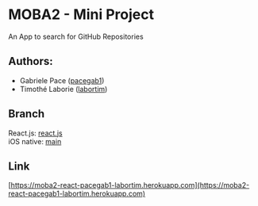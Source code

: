 # MOBA2 - Mini Project

An App to search for GitHub Repositories

## Authors: 
 * Gabriele Pace ([pacegab1](https://github.zhaw.ch/pacegab1))
 * Timothé Laborie ([labortim](https://github.zhaw.ch/labortim))

## Branch
React.js: [react.js](https://github.com/Timotheeee/Search_App_React/tree/react.js)  
iOS native: [main](https://github.com/Timotheeee/Search_App_React/tree/main)

## Link
[https://moba2-react-pacegab1-labortim.herokuapp.com](https://moba2-react-pacegab1-labortim.herokuapp.com)
